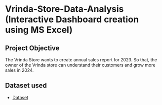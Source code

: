 # Vrinda-Store-Data-Analysis (Interactive Dashboard creation using MS Excel) 
## Project Objective
The Vrinda Store wants to create annual sales report for 2023. So that, the owner of the Vrinda store can understand their customers and grow more sales in 2024.
## Dataset used
* <a href="https://github.com/pavani-kakarla/Excel-Data-Analysis-Dashboard/blob/main/Vrinda%20Store%20Data%20Analysis.xlsx">Dataset</a>



